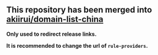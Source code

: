 ## This repository has been merged into [akiirui/domain-list-china][link-1]

**Only used to redirect release links.**

**It is recommended to change the url of `rule-providers`.**

[link-1]: https://github.com/akiirui/domain-list-china
